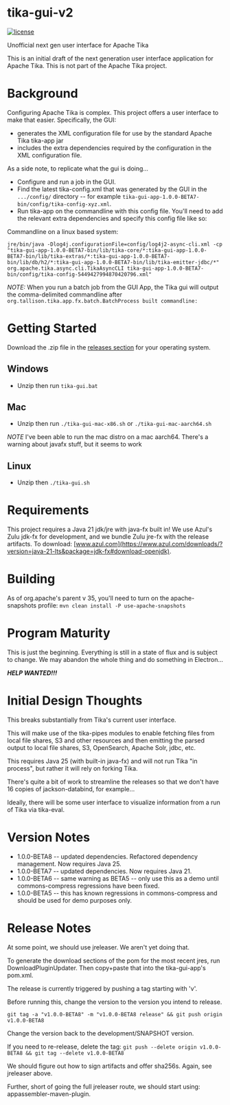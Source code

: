 # tika-gui-v2

[![license](https://img.shields.io/github/license/apache/tika.svg?maxAge=2592000)](http://www.apache.org/licenses/LICENSE-2.0)

Unofficial next gen user interface for Apache Tika

This is an initial draft of the next generation user interface application for Apache Tika.
This is not part of the Apache Tika project.

# Background
Configuring Apache Tika is complex. This project offers a user interface to make that easier. Specifically,
the GUI:
 * generates the XML configuration file for use by the standard Apache Tika tika-app jar
 * includes the extra dependencies required by the configuration in the XML configuration file.

As a side note, to replicate what the gui is doing...
 * Configure and run a job in the GUI. 
 * Find the latest tika-config.xml that was generated by the GUI in the `.../config/` directory -- for example `tika-gui-app-1.0.0-BETA7-bin/config/tika-config-xyz.xml`. 
 * Run tika-app on the commandline with this config file. You'll need to add the relevant extra dependencies and specify this config file like so:

Commandline on a linux based system:
```commandline
jre/bin/java -Dlog4j.configurationFile=config/log4j2-async-cli.xml -cp "tika-gui-app-1.0.0-BETA7-bin/lib/tika-core/*:tika-gui-app-1.0.0-BETA7-bin/lib/tika-extras/*:tika-gui-app-1.0.0-BETA7-bin/lib/db/h2/*:tika-gui-app-1.0.0-BETA7-bin/lib/tika-emitter-jdbc/*" org.apache.tika.async.cli.TikaAsyncCLI tika-gui-app-1.0.0-BETA7-bin/config/tika-config-5449427994870420796.xml"
```

*NOTE:* When you run a batch job from the GUI App, the Tika gui will output the comma-delimited commandline after `org.tallison.tika.app.fx.batch.BatchProcess built commandline: `

# Getting Started
Download the .zip file in the [releases section](https://github.com/tballison/tika-gui-v2/releases) for your operating system.

## Windows
 * Unzip then run `tika-gui.bat`

## Mac
 * Unzip then run `./tika-gui-mac-x86.sh` or `./tika-gui-mac-aarch64.sh`

*NOTE* I've been able to run the mac distro on a mac aarch64.  There's a warning about javafx stuff, but it seems to work

## Linux
 * Unzip then `./tika-gui.sh`

# Requirements
This project requires a Java 21 jdk/jre with java-fx built in! We use Azul's Zulu jdk-fx for development, and we bundle Zulu jre-fx with the release artifacts.  To download: 
[www.azul.com](https://www.azul.com/downloads/?version=java-21-lts&package=jdk-fx#download-openjdk).

# Building
As of org.apache's parent v 35, you'll need to turn on the apache-snapshots profile:
`mvn clean install -P use-apache-snapshots`

# Program Maturity
This is just the beginning. Everything is still in a state of flux and is subject to change. We may abandon
the whole thing and do something in Electron...

***HELP WANTED!!!***

# Initial Design Thoughts
This breaks substantially from Tika's current user interface.

This will make use of the tika-pipes modules to enable fetching files from 
local file shares, S3 and other resources and then emitting the parsed output
to local file shares, S3, OpenSearch, Apache Solr, jdbc, etc.

This requires Java 25 (with built-in java-fx) and will not run Tika "in process", but rather 
it will rely on forking Tika. 

There's quite a bit of work to streamline the releases so that we don't have 16 copies of
jackson-databind, for example...

Ideally, there will be some user interface to visualize information from
a run of Tika via tika-eval.

# Version Notes
* 1.0.0-BETA8 -- updated dependencies. Refactored dependency management. Now requires Java 25.
* 1.0.0-BETA7 -- updated dependencies. Now requires Java 21.
* 1.0.0-BETA6 -- same warning as BETA5 -- only use this as a demo until commons-compress regressions have been fixed.
* 1.0.0-BETA5 -- this has known regressions in commons-compress and should be used for demo purposes only.

# Release Notes
At some point, we should use jreleaser.  We aren't yet doing that.

To generate the download sections of the pom for the most recent jres, run DownloadPluginUpdater.
Then copy+paste that into the tika-gui-app's pom.xml.

The release is currently triggered by pushing a tag starting with 'v'.

Before running this, change the version to the version you intend to release.

```git tag -a "v1.0.0-BETA8" -m "v1.0.0-BETA8 release" && git push origin v1.0.0-BETA8```

Change the version back to the development/SNAPSHOT version.

If you need to re-release, delete the tag:
```git push --delete origin v1.0.0-BETA8 && git tag --delete v1.0.0-BETA8```

We should figure out how to sign artifacts and offer sha256s.  Again, see jreleaser above.

Further, short of going the full jreleaser route, we should start using: appassembler-maven-plugin.

